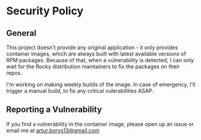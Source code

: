 # Security Policy

## General

This project doesn't provide any original application - it only provides container images, which are always built with latest available versions of RPM packages.
Because of that, when a vulnerability is detected, I can only wait for the Rocky distribution maintainers to fix the packages on their repos.

I'm working on making weekly builds of the image. In case of emergency, I'll trigger a manual build, to fix any critical vulerabilities ASAP.

## Reporting a Vulnerability

If you find a vulnerability in the container image, please open up an issue or email me at artur.borys13@gmail.com

